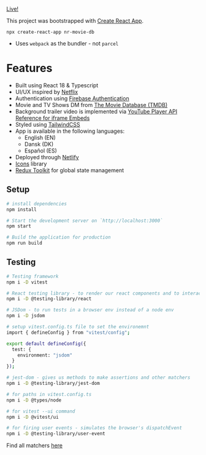 [Live!](https://flixwatcher.netlify.app/)


This project was bootstrapped with [Create React App](https://github.com/facebook/create-react-app).
```
npx create-react-app nr-movie-db
```
 - Uses `webpack` as the bundler - not `parcel`
  

  # Features
  - Built using React 18 & Typescript
  - UI/UX inspired by [Netflix](https://www.netflix.com/)
  - Authentication using [Firebase Authentication](https://firebase.google.com/docs/auth)
  - Movie and TV Shows DM from [The Movie Database (TMDB)](https://www.themoviedb.org/)
  - Background trailer video is implemented via [YouTube Player API Reference for iframe Embeds](https://developers.google.com/youtube/iframe_api_reference)
  - Styled using [TailwindCSS](https://tailwindcss.com/)
  - App is available in the following languages:
    - English (EN)
    - Dansk (DK)
    - Español (ES)
  - Deployed through [Netlify](https://app.netlify.com/)
  - [Icons](https://react-icons.github.io/react-icons/) library
  - [Redux Toolkit](https://redux-toolkit.js.org/) for global state management

## Setup

```bash
# install dependencies
npm install

# Start the development server on `http://localhost:3000`
npm start

# Build the application for production
npm run build
```

## Testing
```bash
# Testing framework
npm i -D vitest

# React testing library - to render our react components and to interact with them
npm i -D @testing-library/react

# JSDom - to run tests in a browser env instead of a node env
npm i -D jsdom

# setup vitest.config.ts file to set the environemnt
import { defineConfig } from "vitest/config";

export default defineConfig({
  test: {
    environment: "jsdom"
  }
});

# jest-dom - gives us methods to make assertions and other matchers
npm i -D @testing-library/jest-dom

# for paths in vitest.config.ts
npm i -D @types/node

# for vitest --ui command
npm i -D @vitest/ui

# for firing user events - simulates the browser's dispatchEvent
npm i -D @testing-library/user-event
```

Find all matchers [here](https://github.com/testing-library/jest-dom)